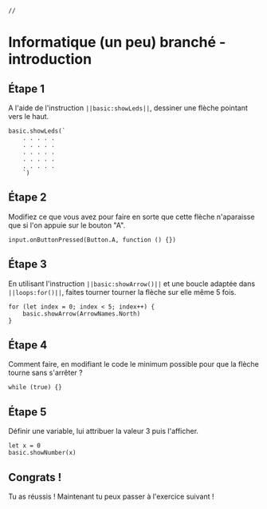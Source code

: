 ```template
//
```

# Informatique (un peu) branché - introduction

## Étape 1

A l'aide de l'instruction ``||basic:showLeds||``, dessiner une flèche pointant vers le haut.
```blocks
basic.showLeds(`
    . . . . .
    . . . . .
    . . . . .
    . . . . .
    . . . . .
    `)
```

## Étape 2

Modifiez ce que vous avez pour faire en sorte que cette flèche n'aparaisse
que si l'on appuie sur le bouton "A".

```blocks
input.onButtonPressed(Button.A, function () {})
```

## Étape 3

En utilisant l'instruction ``||basic:showArrow()||`` et une
boucle adaptée dans ``||loops:for()||``, faites tourner tourner la flèche sur elle même
5 fois.

```blocks
for (let index = 0; index < 5; index++) {
    basic.showArrow(ArrowNames.North)
}
```

## Étape 4

Comment faire, en modifiant le code le minimum possible pour que la flèche
tourne sans s'arrêter ?

```blocks
while (true) {}
```

## Étape 5

Définir une variable, lui attribuer la valeur 3 puis l'afficher.

```blocks
let x = 0
basic.showNumber(x)
```

## Congrats !

Tu as réussis ! Maintenant tu peux passer à l'exercice suivant !